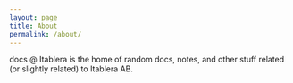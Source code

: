 ```yaml
---
layout: page
title: About
permalink: /about/
---
```


docs @ Itablera is the home of random docs, notes, and other stuff related (or slightly related) to Itablera AB.

